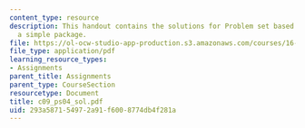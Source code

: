 ```yaml
---
content_type: resource
description: This handout contains the solutions for Problem set based on writing
  a simple package.
file: https://ol-ocw-studio-app-production.s3.amazonaws.com/courses/16-01-unified-engineering-i-ii-iii-iv-fall-2005-spring-2006/293a587154972a91f6008774db4f281a_c09_ps04_sol.pdf
file_type: application/pdf
learning_resource_types:
- Assignments
parent_title: Assignments
parent_type: CourseSection
resourcetype: Document
title: c09_ps04_sol.pdf
uid: 293a5871-5497-2a91-f600-8774db4f281a
---
```


